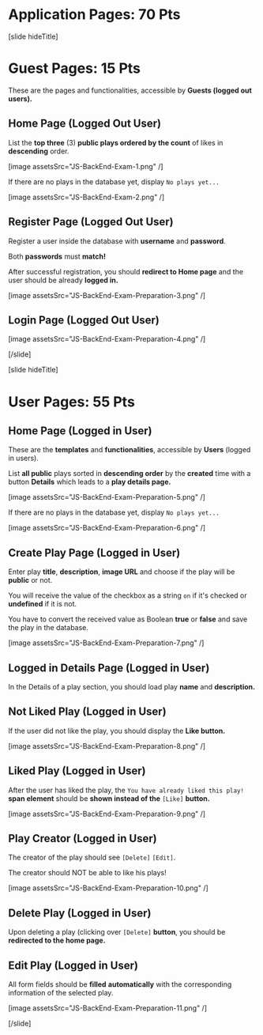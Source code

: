 # Application Pages: 70 Pts

[slide hideTitle]
# Guest Pages: 15 Pts

These are the pages and functionalities, accessible by **Guests (logged out users).**

## Home Page (Logged Out User)

List the **top three** (3) **public plays ordered by the count** of likes in **descending** order.

[image assetsSrc="JS-BackEnd-Exam-1.png" /]

If there are no plays in the database yet, display `No plays yet...`

[image assetsSrc="JS-BackEnd-Exam-2.png" /]

## Register Page (Logged Out User)

Register a user inside the database with **username** and **password**. 

Both **passwords** must **match!**

After successful registration, you should **redirect to Home page** and the user should be already **logged in.**

[image assetsSrc="JS-BackEnd-Exam-Preparation-3.png" /]


## Login Page (Logged Out User)

[image assetsSrc="JS-BackEnd-Exam-Preparation-4.png" /]

[/slide]


[slide hideTitle]
# User Pages: 55 Pts

## Home Page (Logged in User)

These are the **templates** and **functionalities**, accessible by **Users** (logged in users).

List **all public** plays sorted in **descending order** by the **created** time with a button **Details** which leads to a **play details page.**

[image assetsSrc="JS-BackEnd-Exam-Preparation-5.png" /]

If there are no plays in the database yet, display `No plays yet...`

[image assetsSrc="JS-BackEnd-Exam-Preparation-6.png" /]

## Create Play Page (Logged in User)

Enter play **title**, **description**, **image URL** and choose if the play will be **public** or not. 

You will receive the value of the checkbox as a string `on` if it's checked or **undefined** if it is not. 

You have to convert the received value as Boolean **true** or **false** and save the play in the database.

[image assetsSrc="JS-BackEnd-Exam-Preparation-7.png" /]

## Logged in Details Page (Logged in User)

In the Details of a play section, you should load play **name** and **description.**

## Not Liked Play (Logged in User)

If the user did not like the play, you should display the **Like button.** 

[image assetsSrc="JS-BackEnd-Exam-Preparation-8.png" /]

## Liked Play (Logged in User)

After the user has liked the play, the `You have already liked this play!` **span element** should be **shown instead of the** `[Like]` **button.**

[image assetsSrc="JS-BackEnd-Exam-Preparation-9.png" /]

## Play Creator (Logged in User)

The creator of the play should see `[Delete]` `[Edit]`. 

The creator should NOT be able to like his plays!

[image assetsSrc="JS-BackEnd-Exam-Preparation-10.png" /]

## Delete Play (Logged in User)

Upon deleting a play (clicking over `[Delete]` **button**, you should be **redirected to the home page.**

## Edit Play (Logged in User)

All form fields should be **filled** **automatically** with the corresponding information of the selected play.

[image assetsSrc="JS-BackEnd-Exam-Preparation-11.png" /]

[/slide]